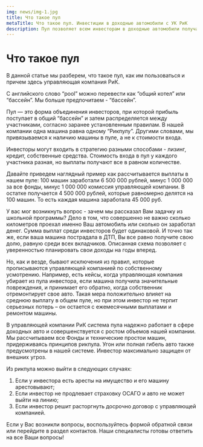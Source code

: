 ```yaml
---
img: news/img-1.jpg
title: Что такое пул
metaTitle: Что такое пул. Инвестиции в доходные автомобили с УК РиК
description: Пул позволяет всем инвесторам в доходные автомобили получать стабильный заработок каждый месяц. Стоимость входа в пул у каждого участника разная, но выплаты получают все в равном количестве.
---
```


# Что такое пул

В данной статье мы разберем, что такое пул, как им пользоваться и причем здесь управляющая компания РиК.

С английского слово “pool” можно перевести как “общий котел” или “бассейн”. Мы больше предпочитаем - “бассейн”.

Пул — это форма объединения инвесторов, при которой прибыль поступает в общий “бассейн” и затем распределяется между участниками, согласно заранее установленным правилам. В нашей компании одна машина равна одному “Рикпулу”. Другими словами, мы привязываемся к наличию машины в пуле, а не к стоимости входа.

Инвесторы могут входить в стратегию разными способами - лизинг, кредит, собственные средства. Стоимость входа в пул у каждого участника разная, но выплаты получают все в равном количестве.

Давайте приведем наглядный пример как рассчитывается выплаты в нашем пуле: 100 машин заработали 6 500 000 рублей, минус 1 000 000 за все фонды, минус 1 000 000 комиссия управляющей компании. В остатке получается 4 500 000 рублей, которые равномерно делятся на 100 машин. То есть каждая машина заработала 45 000 руб.

У вас мог возникнуть вопрос - зачем мы рассказал Вам задачку из школьной программы? Дело в том, что совершенно не важно сколько километров проехал именно Ваш автомобиль или сколько он заработал денег. Сумма выплат среди инвесторов будет одинаковой. И точно так же, если ваша машина пострадала в ДТП, Вы все равно получите свою долю, равную среди всех вкладчиков. Описанная схема позволяет с уверенностью планировать свои доходы на годы вперед.

Но, как и везде, бывают исключения из правил, которые прописываются управляющей компанией по собственному усмотрению. Например, есть кейсы, когда управляющая компания убирает из пула инвестора, если машина получила значительные повреждения, и принимает его обратно, когда собственник отремонтирует свое авто. Такая мера положительно влияет на среднюю выплату в общем пуле, но при этом инвестор не терпит серьезных потерь – он остается с ежемесячными выплатами и ремонтом машины.

В управляющей компании РиК система пула надежно работает в сфере доходных авто и совершенствуется с ростом объемов нашей компании. Мы рассчитываем все Фонды и технические простои машин, придерживаясь принципов рикпула. Угон или полная гибель авто также предусмотрены в нашей системе. Инвестор максимально защищен от внешних угроз.

Из рикпула можно выйти в следующих случаях:

1. Если у инвестора есть аресты на имущество и его машину арестовывают;
2. Если инвестор не продлевает страховку ОСАГО и авто не может выйти на линию;
3. Если инвестор решит расторгнуть досрочно договор с управляющей компанией.

Если у Вас возникли вопросы, воспользуйтесь <modal-link>формой обратной связи</modal-link> или перейдите в раздел <nuxt-link to="/contacts" class="modal-link">контактов</nuxt-link>. Наши специалисты готовы ответить на все Ваши вопросы!
